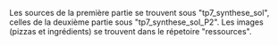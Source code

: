 Les sources de la première partie se trouvent sous "tp7_synthese_sol", celles de la deuxième partie
sous "tp7_synthese_sol_P2".
Les images (pizzas et ingrédients) se trouvent dans le répetoire "ressources".
